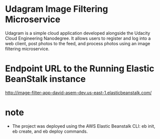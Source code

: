 # Udagram Image Filtering Microservice

Udagram is a simple cloud application developed alongside the Udacity Cloud Engineering Nanodegree. It allows users to register and log into a web client, post photos to the feed, and process photos using an image filtering microservice.

# Endpoint URL to the Running Elastic BeanStalk instance

http://image-filter-app-david-asem-dev.us-east-1.elasticbeanstalk.com/

# note

- The project was deployed using the AWS Elastic Beanstalk CLI:
  eb init, eb create, and eb deploy commands.
